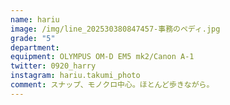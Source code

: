 ```yaml
---
name: hariu
image: /img/line_202530380847457-事務のペディ.jpg
grade: "5"
department: 
equipment: OLYMPUS OM-D EM5 mk2/Canon A-1
twitter: 0920_harry
instagram: hariu.takumi_photo
comment: スナップ、モノクロ中心。ほとんど歩きながら。
---
```

